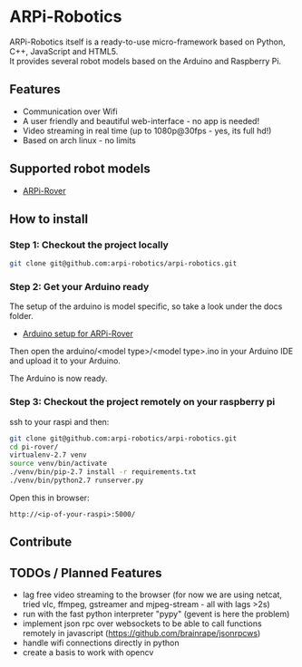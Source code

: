 # ARPi-Robotics

ARPi-Robotics itself is a ready-to-use micro-framework based on Python, C++, JavaScript and HTML5.  
It provides several robot models based on the Arduino and Raspberry Pi.

## Features

* Communication over Wifi
* A user friendly and beautiful web-interface - no app is needed!
* Video streaming in real time (up to 1080p@30fps - yes, its full hd!)
* Based on arch linux - no limits

## Supported robot models
- [ARPi-Rover](docs/arpi-rover.md)

## How to install

### Step 1: Checkout the project locally

```bash
git clone git@github.com:arpi-robotics/arpi-robotics.git
```

### Step 2: Get your Arduino ready
The setup of the arduino is model specific, so take a look under the docs folder.
- [Arduino setup for ARPi-Rover](https://github.com/arpi-robotics/arpi-robotics/blob/master/docs/arpi-rover.md#get-your-arduino-ready)


Then open the arduino/\<model type\>/\<model type\>.ino in your Arduino IDE and upload it to your Arduino.

The Arduino is now ready.

### Step 3: Checkout the project remotely on your raspberry pi

ssh to your raspi and then:

```bash
git clone git@github.com:arpi-robotics/arpi-robotics.git
cd pi-rover/
virtualenv-2.7 venv
source venv/bin/activate
./venv/bin/pip-2.7 install -r requirements.txt
./venv/bin/python2.7 runserver.py
```

Open this in browser:
```
http://<ip-of-your-raspi>:5000/
```

## Contribute

## TODOs / Planned Features

- lag free video streaming to the browser (for now we are using netcat, tried vlc, ffmpeg, gstreamer and mjpeg-stream - all with lags >2s)
- run with the fast python interpreter "pypy" (gevent is here the problem)
- implement json rpc over websockets to be able to call functions remotely in javascript (https://github.com/brainrape/jsonrpcws)
- handle wifi connections directly in python
- create a basis to work with opencv

